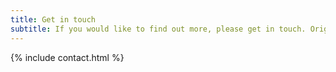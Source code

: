 ```yaml
---
title: Get in touch
subtitle: If you would like to find out more, please get in touch. Original cyanotypes, limited edition prints, and commissioned projects are available to purchase. 
---
```


{% include contact.html %}
